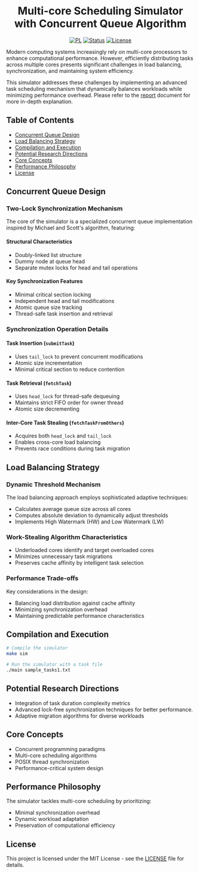<h1 align="center">
    Multi-core Scheduling Simulator with Concurrent Queue Algorithm
</h1>

<div align="center">

[![PL](https://img.shields.io/badge/C-blue?style=for-the-badge&logo=c&logoColor=white)]()
[![Status](https://img.shields.io/badge/status-completed-green?style=for-the-badge)]()
[![License](https://img.shields.io/badge/license-MIT-red?style=for-the-badge)](/LICENSE)

</div>

Modern computing systems increasingly rely on multi-core processors to enhance computational performance. However, efficiently distributing tasks across multiple cores presents significant challenges in load balancing, synchronization, and maintaining system efficiency.

This simulator addresses these challenges by implementing an advanced task scheduling mechanism that dynamically balances workloads while minimizing performance overhead. Please refer to the [report](/report.pdf) document for more in-depth explanation.

## Table of Contents
- [Concurrent Queue Design](#concurrent-queue-design)
- [Load Balancing Strategy](#load-balancing-strategy)
- [Compilation and Execution](#compilation-and-execution)
- [Potential Research Directions](#potential-research-directions)
- [Core Concepts](#core-concepts)
- [Performance Philosophy](#performance-philosophy)
- [License](#license)

## Concurrent Queue Design

### Two-Lock Synchronization Mechanism

The core of the simulator is a specialized concurrent queue implementation inspired by Michael and Scott's algorithm, featuring:

#### Structural Characteristics
- Doubly-linked list structure
- Dummy node at queue head
- Separate mutex locks for head and tail operations

#### Key Synchronization Features
- Minimal critical section locking
- Independent head and tail modifications
- Atomic queue size tracking
- Thread-safe task insertion and retrieval

### Synchronization Operation Details

#### Task Insertion (`submitTask`)
- Uses `tail_lock` to prevent concurrent modifications
- Atomic size incrementation
- Minimal critical section to reduce contention

#### Task Retrieval (`fetchTask`)
- Uses `head_lock` for thread-safe dequeuing
- Maintains strict FIFO order for owner thread
- Atomic size decrementing

#### Inter-Core Task Stealing (`fetchTaskFromOthers`)
- Acquires both `head_lock` and `tail_lock`
- Enables cross-core load balancing
- Prevents race conditions during task migration

## Load Balancing Strategy

### Dynamic Threshold Mechanism

The load balancing approach employs sophisticated adaptive techniques:

- Calculates average queue size across all cores
- Computes absolute deviation to dynamically adjust thresholds
- Implements High Watermark (HW) and Low Watermark (LW)

### Work-Stealing Algorithm Characteristics

- Underloaded cores identify and target overloaded cores
- Minimizes unnecessary task migrations
- Preserves cache affinity by intelligent task selection

### Performance Trade-offs

Key considerations in the design:
- Balancing load distribution against cache affinity
- Minimizing synchronization overhead
- Maintaining predictable performance characteristics


## Compilation and Execution

```bash
# Compile the simulator
make sim

# Run the simulator with a task file
./main sample_tasks1.txt
```

## Potential Research Directions

- Integration of task duration complexity metrics
- Advanced lock-free synchronization techniques for better performance.
- Adaptive migration algorithms for diverse workloads

## Core Concepts

- Concurrent programming paradigms
- Multi-core scheduling algorithms
- POSIX thread synchronization
- Performance-critical system design

## Performance Philosophy

The simulator tackles multi-core scheduling by prioritizing:
- Minimal synchronization overhead
- Dynamic workload adaptation
- Preservation of computational efficiency

## License
This project is licensed under the MIT License - see the [LICENSE](/LICENSE) file for details.
